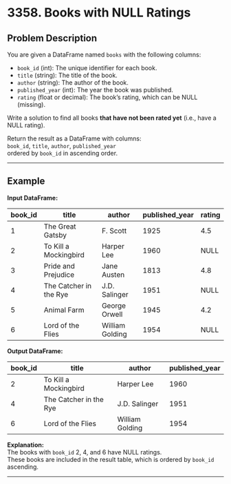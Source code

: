 # 3358. Books with NULL Ratings

## Problem Description

You are given a DataFrame named `books` with the following columns:
- `book_id` (int): The unique identifier for each book.
- `title` (string): The title of the book.
- `author` (string): The author of the book.
- `published_year` (int): The year the book was published.
- `rating` (float or decimal): The book’s rating, which can be NULL (missing).

Write a solution to find all books **that have not been rated yet** (i.e., have a NULL rating).

Return the result as a DataFrame with columns:  
`book_id`, `title`, `author`, `published_year`  
ordered by `book_id` in ascending order.

---

## Example

**Input DataFrame:**

| book_id | title                  | author           | published_year | rating |
|---------|------------------------|------------------|---------------|--------|
| 1       | The Great Gatsby       | F. Scott         | 1925          | 4.5    |
| 2       | To Kill a Mockingbird  | Harper Lee       | 1960          | NULL   |
| 3       | Pride and Prejudice    | Jane Austen      | 1813          | 4.8    |
| 4       | The Catcher in the Rye | J.D. Salinger    | 1951          | NULL   |
| 5       | Animal Farm            | George Orwell    | 1945          | 4.2    |
| 6       | Lord of the Flies      | William Golding  | 1954          | NULL   |

**Output DataFrame:**

| book_id | title                  | author          | published_year |
|---------|------------------------|-----------------|---------------|
| 2       | To Kill a Mockingbird  | Harper Lee      | 1960          |
| 4       | The Catcher in the Rye | J.D. Salinger   | 1951          |
| 6       | Lord of the Flies      | William Golding | 1954          |

**Explanation:**  
The books with `book_id` 2, 4, and 6 have NULL ratings.  
These books are included in the result table, which is ordered by `book_id` ascending.

---